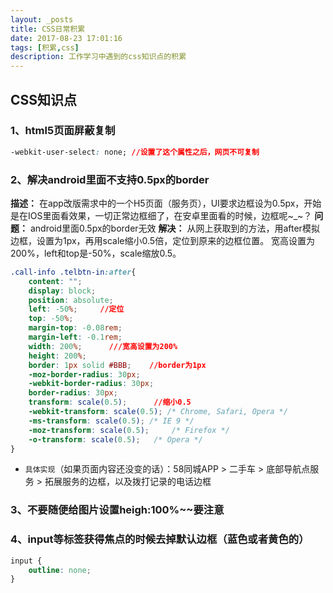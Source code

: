 ```yaml
---
layout: _posts
title: CSS日常积累
date: 2017-08-23 17:01:16
tags: [积累,css]
description: 工作学习中遇到的css知识点的积累
---
```


## CSS知识点

### 1、html5页面屏蔽复制
``` css
-webkit-user-select: none; //设置了这个属性之后，网页不可复制
```

### 2、解决android里面不支持0.5px的border
**描述：** 在app改版需求中的一个H5页面（服务页），UI要求边框设为0.5px，开始是在IOS里面看效果，一切正常边框细了，在安卓里面看的时候，边框呢~_~？
**问题：** android里面0.5px的border无效
**解决：** 从网上获取到的方法，用after模拟边框，设置为1px，再用scale缩小0.5倍，定位到原来的边框位置。
宽高设置为200%，left和top是-50%，scale缩放0.5。

```css
.call-info .telbtn-in:after{
	content: "";
  	display: block;
 	position: absolute;
  	left: -50%;     //定位
  	top: -50%;
  	margin-top: -0.08rem;
  	margin-left: -0.1rem;
  	width: 200%;      ///宽高设置为200%
	height: 200%;
 	border: 1px solid #BBB;    //border为1px
 	-moz-border-radius: 30px;
	-webkit-border-radius: 30px;
	border-radius: 30px;
    transform: scale(0.5);      //缩小0.5
	-webkit-transform: scale(0.5); /* Chrome, Safari, Opera */
	-ms-transform: scale(0.5); /* IE 9 */
	-moz-transform: scale(0.5); 	/* Firefox */
	-o-transform: scale(0.5); 	/* Opera */
}
```
+ `具体实现`（如果页面内容还没变的话）：58同城APP > 二手车 > 底部导航点服务 > 拓展服务的边框，以及拨打记录的电话边框

### 3、不要随便给图片设置heigh:100%~~要注意

### 4、input等标签获得焦点的时候去掉默认边框（蓝色或者黄色的）
``` css
input {
	outline: none;
}
```

